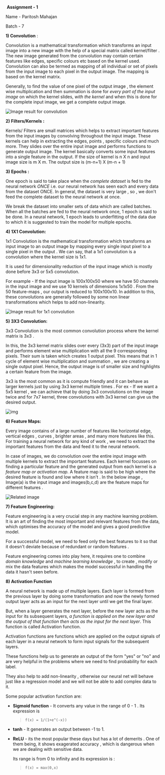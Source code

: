 ​											**Assignment - 1**

Name - Paritosh Mahajan

Batch - 7



**1) Convolution** : 

Convolution is a mathematical transformation which transforms an input image into a new image with the help of a special matrix called kernel/filter . The new image generated from the convolution may contain certain features like edges, specific colours etc based on the kernel used. Convolution can also be termed as mapping of all individual or  set of pixels from the input image to  each pixel in the output image. The mapping is  based on the kernel matrix.

Generally, to find the value of one pixel of the output image , the element wise multiplication and then summation is done for *every part of the input image* on which the kernel slides, *with the kernel* and when this is done for the complete input image, we get a complete output image.



![Image result for convolution](https://camo.githubusercontent.com/3309220c48ab22c9a5dfe7656c3f1639b6b1755d/68747470733a2f2f7777772e64726f70626f782e636f6d2f732f6e3134713930677a386138726278622f32645f636f6e766f6c7574696f6e2e706e673f7261773d31)



**2) Filters/Kernels :**

Kernels/ Filters are small matrices which helps to extract important features from the input images by convolving throughout the input image. These kernels can help in extracting the edges, points , specific colours and much more. They slides over the entire input image and performs functions to generate output image. The kernel basically converts some input features into a single feature in the output. If the size of kernel is n X n and input image size is m X m. The output size is (m-n+1) X (m-n + 1)



**3) Epochs :**

One epoch is said to take place when the *complete dataset* is fed to the neural network *ONCE* i.e. our neural network has seen each and every data from the dataset ONCE. In general, the dataset is very large , so , we don't feed the complete dataset to the neural network at once. 

We break the dataset into smaller sets of data which are called batches. When all the batches are fed to the neural network once, 1 epoch is said to be done. In a neural network, 1 epoch leads to underfitting of the data due to which it is suggested to train the model for multiple epochs.



**4) 1X1 Convolution:**

1x1 Convolution is the mathematical transformation which transforms an input image to an output image by mapping every single input pixel to a single pixel in the output . We can say, that a 1x1 convolution is a convolution where the kernel size is 1x1.

It is used for dimensionality reduction of the input image which is mostly done before 3x3 or 5x5 convolution. 

For example - If the input image is 100x100x50 where we have 50 channels in the input image and we use 10 kernels of dimensions 1x1x50 . From the 50 feature-maps , our output is reduced to 100x100x10. In addition to this, these convolutions are generally followed by some non linear transformations which helps to add non-linearity. 

![Image result for 1x1 convolution](https://raw.githubusercontent.com/iamaaditya/iamaaditya.github.io/master/images/inception_1x1.png)



**5) 3X3 Convolution:**

3x3 Convolution is the most common convolution process where the kernel matrix is 3x3 . 

In this, the 3x3 kernel matrix slides over every (3x3) part of the input image and performs element wise multiplication with all the 9 corresponding pixels. Their sum is taken which creates 1 output pixel. This means that in 1 cycle of element wise multiplication and summation , we are creating a single output pixel. Hence, the output image is of smaller size and highlights a certain feature from the image. 

3x3 is the most common as it is compute friendly and it can behave as larger kernels just by using 3x3 kernel multiple times . For ex - If we want a 5x5 kernel , we can achieve that by doing 3x3 convolutions on the image twice and for 7x7 kernel, three convolutions with 3x3 kernel can give us the desired output.

 

![img](https://cdn-images-1.medium.com/max/800/1*Zx-ZMLKab7VOCQTxdZ1OAw.gif)



**6) Feature Maps:**



Every image contains of a large number of features like horizontal edge, vertical edges , curves , brighter areas , and many more features like this. For training a neural network for any kind of work , we need to extract the important features from the data and feed it to the neural network. 

In case of images, we do convolution over the entire input image with multiple kernels to extract the important features. Each kernel focusses on finding a particular feature and the generated output from each kernel is a *feature map or activation map.* A feature map is said to be high where the desired feature is found and low where it isn't . In the below image , Image(a) is the input image and images(b,c,d) are the feature maps for different features .

![Related image](https://www.researchgate.net/profile/Dong_Wang193/publication/303816027/figure/fig8/AS:371859007787009@1465669504312/Illustration-of-feature-maps-of-five-face-images-a-using-K-means-c-and-C-SVDD-d.png)



**7) Feature Engineering:**

Feature engineering is a very crucial step in any machine learning problem. It is an art of finding the most important and relevant features from the data, which optimises the accuracy of the model and gives a good predictive model. 

For a successful model, we need to feed only the best features to it so that it doesn't deviate because of redundant or random features .

Feature engineering comes into play here, it requires one to combine *domain knowledge* and *machine learning knowledge* , to create , modify  or mix the data features which makes the model successful in handling the data it hasn't seen before. 



**8) Activation Function**

A neural network is made up of multiple layers. Each layer is formed from the previous layer by doing some transformation and now the newly formed output layer acts as an input for the next layer until we get the final layer.

But, when a layer generates the next layer, before the new layer acts as the input for its subsequent layers, *a function is applied on the new layer and the output of that function then acts as the input for the next layer*. This function is called Activation function. 

Activation functions are functions which are applied on the output signals of each layer in a neural network to form input signals for the subsequent layers.

These functions help us to generate an output of the form  "yes" or "no" and are very helpful in the problems where we need to find probability for each label.

They also help to add non-linearity , otherwise our neural net will behave just like a regression model and we will not be able to add complex data to it. 

Some popular activation function are:

- **Sigmoid function** - It converts any value in the range of 0 - 1 . Its expression is

  >   	f(x) = 1/(1+e^(-x))

- **tanh** - It generates an output between -1 to 1.

- **ReLU** - its the most popular these days but has a lot of demerits . One of them being, it shows exagerated accuracy , which is dangerous when we are dealing with sensitive data.

  Its range is from 0 to infinity and its expression is : 

  >   	f(x) = max(0,x)





